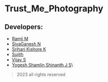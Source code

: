 # Trust_Me_Photography
## Developers:
+ [Ramji M]()
+ [SivaGanesh N]()
+ [Srihari Kishore K]()
+ [Sujith]()
+ [Vijay S](https://github.com/vijayprashant)
+ [Yogesh Shamlin Shinanth J S](https://github.com/YOGESHnick)\


>2023
> all rights reserved
